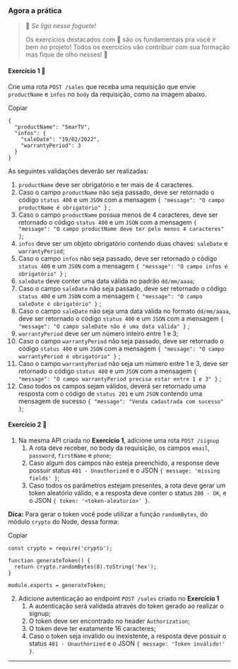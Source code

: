 ### Agora a prática

> 🚀 _Se liga nesse foguete!_
> 
> Os exercícios destacados com 🚀 são os fundamentais pra você ir bem no projeto! Todos os exercícios vão contribuir com sua formação mas fique de olho nesses! 👀

#### Exercício 1 🚀

Crie uma rota `POST /sales` que receba uma requisição que envie `productName` e `infos` no `body` da requisição, como na imagem abaixo.

Copiar

    {
      "productName": "SmarTV",
      "infos": {
        "saleDate": "19/02/2022",
        "warrantyPeriod": 3
      }
    }

As seguintes validações deverão ser realizadas:

1.  `productName` deve ser obrigatório e ter mais de 4 caracteres.
2.  Caso o campo `productName` não seja passado, deve ser retornado o código `status 400` e um `JSON` com a mensagem `{ "message": "O campo productName é obrigatório" }` ;
3.  Caso o campo `productName` possua menos de 4 caracteres, deve ser retornado o código `status 400` e um `JSON` com a mensagem `{ "message": "O campo productName deve ter pelo menos 4 caracteres" }`;
4.  `infos` deve ser um objeto obrigatório contendo duas chaves: `saleDate` e `warrantyPeriod`;
5.  Caso o campo `infos` não seja passado, deve ser retornado o código `status 400` e um `JSON` com a mensagem `{ "message": "O campo infos é obrigatório" }` ;
6.  `saleDate` deve conter uma data válida no padrão `dd/mm/aaaa`;
7.  Caso o campo `saleDate` não seja passado, deve ser retornado o código `status 400` e um `JSON` com a mensagem `{ "message": "O campo saleDate é obrigatório" }` ;
8.  Caso o campo `saleDate` não seja uma data válida no formato `dd/mm/aaaa`, deve ser retornado o código `status 400` e um `JSON` com a mensagem `{ "message": "O campo saleDate não é uma data válida" }` ;
9.  `warrantyPeriod` deve ser um número inteiro entre 1 e 3;
10.  Caso o campo `warrantyPeriod` não seja passado, deve ser retornado o código `status 400` e um `JSON` com a mensagem `{ "message": "O campo warrantyPeriod é obrigatório" }` ;
11.  Caso o campo `warrantyPeriod` não seja um número entre 1 e 3, deve ser retornado o código `status 400` e um `JSON` com a mensagem `{ "message": "O campo warrantyPeriod precisa estar entre 1 e 3" }` ;
12.  Caso todos os campos sejam válidos, deverá ser retornado uma resposta com o código de `status 201` e um `JSON` contendo uma mensagem de sucesso `{ "message": "Venda cadastrada com sucesso" }`;

#### Exercício 2 🚀

1.  Na mesma API criada no **Exercício 1**, adicione uma rota `POST /signup`
    1.  A rota deve receber, no body da requisição, os campos `email`, `password`, `firstName` e `phone`;
    2.  Caso algum dos campos não esteja preenchido, a response deve possuir status `401 - Unauthorized` e o JSON `{ message: 'missing fields' }`;
    3.  Caso todos os parâmetros estejam presentes, a rota deve gerar um token aleatório válido, e a resposta deve conter o status `200 - OK`, e o JSON `{ token: '<token-aleatorio>' }`.

**Dica:** Para gerar o token você pode utilizar a função `randomBytes`, do módulo `crypto` do Node, dessa forma:

Copiar

    const crypto = require('crypto');
    
    function generateToken() {
      return crypto.randomBytes(8).toString('hex');
    }
    
    module.exports = generateToken;

2.  Adicione autenticação ao endpoint `POST /sales` criado no **Exercício 1**
    1.  A autenticação será validada através do token gerado ao realizar o signup;
    2.  O token deve ser encontrado no header `Authorization`;
    3.  O token deve ter exatamente 16 caracteres;
    4.  Caso o token seja inválido ou inexistente, a resposta deve possuir o status `401 - Unauthorized` e o JSON `{ message: 'Token inválido!' }`.

* * *